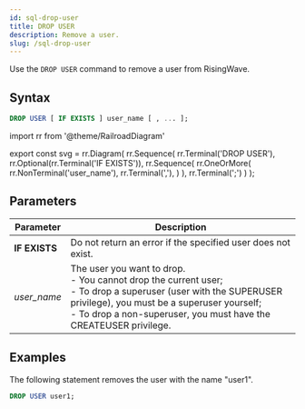 ```yaml
---
id: sql-drop-user
title: DROP USER
description: Remove a user.
slug: /sql-drop-user
---
```


<head>
  <link rel="canonical" href="https://docs.risingwave.com/docs/current/sql-drop-user/" />
</head>

Use the `DROP USER` command to remove a user from RisingWave.

## Syntax

```sql
DROP USER [ IF EXISTS ] user_name [ , ... ];
```

import rr from '@theme/RailroadDiagram'

export const svg = rr.Diagram(
rr.Sequence(
rr.Terminal('DROP USER'),
rr.Optional(rr.Terminal('IF EXISTS')),
rr.Sequence(
rr.OneOrMore(
rr.NonTerminal('user_name'),
rr.Terminal(','),
)
),
rr.Terminal(';')
)
);

<Drawer SVG={svg} />

## Parameters

| Parameter     | Description                                                                                                                                                                                                                                         |
| ------------- | --------------------------------------------------------------------------------------------------------------------------------------------------------------------------------------------------------------------------------------------------- |
| **IF EXISTS** | Do not return an error if the specified user does not exist.                                                                                                                                                                                        |
| _user_name_   | The user you want to drop. <br /> - You cannot drop the current user; <br /> - To drop a superuser (user with the SUPERUSER privilege), you must be a superuser yourself; <br /> - To drop a non-superuser, you must have the CREATEUSER privilege. |

## Examples

The following statement removes the user with the name "user1".

```sql
DROP USER user1;
```
